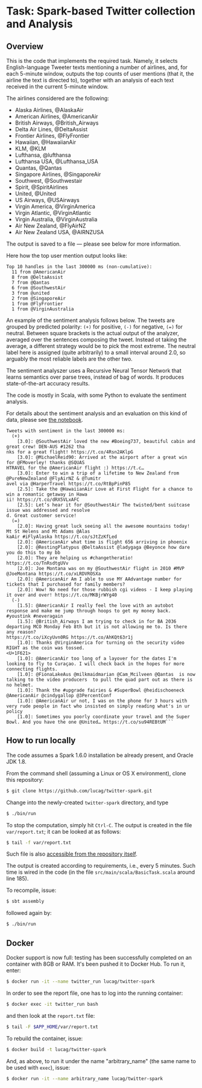 # Task: Spark-based Twitter collection and Analysis

## Overview

This is the code that implements the required task. Namely, it selects English-language Tweeter texts mentioning a number of airlines, and, for each 5-minute window, outputs the top counts of user mentions (that it, the airline the text is directed to), together with an analysis of each text received in the current 5-minute window.

The airlines considered are the following:

* Alaska Airlines,  @AlaskaAir
* American Airlines, @AmericanAir
* British Airways, @British_Airways
* Delta Air Lines, @DeltaAssist
* Frontier Airlines, @FlyFrontier
* Hawaiian, @HawaiianAir
* KLM, @KLM
* Lufthansa, @lufthansa
* Lufthansa USA, @Lufthansa_USA
* Quantas, @Qantas
* Singapore Airlines, @SingaporeAir
* Southwest, @Southwestair
* Spirit, @SpiritAirlines
* United, @United
* US Airways, @USAirways
* Virgin America, @VirginAmerica
* Virgin Atlantic, @VirginAtlantic
* Virgin Australia, @VirginAustralia
* Air New Zealand, @FlyAirNZ
* Air New Zealand USA, @AIRNZUSA

The output is saved to a file — please see below for more information.

Here how the top user mention output looks like: 

```
Top 10 handles in the last 300000 ms (non-cumulative):
  11 from @AmericanAir
  8 from @DeltaAssist
  7 from @Qantas
  6 from @SouthwestAir
  3 from @united
  2 from @SingaporeAir
  1 from @FlyFrontier
  1 from @VirginAustralia
```

An example of the sentiment analysis follows below. The tweets are grouped by predicted polarity: `(+)` for positive, `(-)` for negative, `(=)` for neutral. Between square brackets is the actual output of the analyzer, averaged over the sentences composing the tweet. Instead ot taking the average, a different strategy would be to pick the most extreme. The neutral label here is assigned (quite arbitrarily) to a small interval around 2.0, so arguably the most reliable labels are the other two.

The sentiment analyszer uses a Recursive Neural Tensor Network that learns semantics over parse trees, instead of bag of words. It produces state-of-the-art accuracy results.

The code is mostly in Scala, with some Python to evaluate the sentiment analysis.  

For details about the sentiment analysis and an evaluation on this kind of data, please see [the notebook](https://github.com/lucag/twitter-spark/tree/master/notebooks/).

```
Tweets with sentiment in the last 300000 ms:
  (+)
    [3.0]: @SouthwestAir loved the new #Boeing737, beautiful cabin and great crew! DEN-AUS #1262 tha
nks for a great flight! https://t.co/4Rsn2AKlpG
    [3.0]: @MichaelReid90: Arrived at the airport after a great win for @FMoverley! thanks @SQUAS
HTRAVEL for the @AmericanAir flight :) https://t.c…
    [3.0]: Enter to win a trip of a lifetime to New Zealand from @PureNewZealand @FlyAirNZ & @Tumitr
avel via @HarperTravel https://t.co/RtBpPinP85
    [2.5]: Take the @HawaiianAir Love at First Flight for a chance to win a romantic getaway in Hawa
ii! https://t.co/dRX5VLxAFC
    [2.5]: Let’s hear it for @SouthwestAir The twisted/bent suitcase issue was addressed and resolve
d. Great customer service!
  (=)
    [2.0]: Having great luck seeing all the awesome mountains today! Mt St Helens and Mt Adams @Alas
kaAir #iFlyAlaska https://t.co/sJtZzKfLed
    [2.0]: @AmericanAir what time is flight 656 arriving in phoenix
    [2.0]: @RestingPlatypus @DeltaAssist @ladygaga @Beyonce how dare you do this to my bb
    [2.0]: They are helping us #changetheratio! https://t.co/TnRsdtgUVv
    [2.0]: Joe Montana was on my @SouthwestAir flight in 2010 #MVP @JoeMontana https://t.co/xLRDVROSXa
    [2.0]: @AmericanAir Am I able to use MY AAdvantage number for tickets that I purchased for family members?
    [2.0]: Wow! No need for those rubbish cgi videos - I keep playing it over and over! https://t.co/MKBjrWYg40
  (-)
    [1.5]: @AmericanAir I really feel the love with an autobot response and make me jump through hoops to get my money back. #youstink #neveragain
    [1.5]: @British_Airways I am trying to check in for BA 2036 departing MCO Monday Feb 8th but it is not allowing me to. Is there any reason?
https://t.co/iXcyUvn0RG https://t.co/AhKQt63r1j
    [1.0]: Thanks @VirginAmerica for turning on the security video RIGHT as the coin was tossed.
<U+1F621>
    [1.0]: @AmericanAir too long of a layover for the dates I'm looking to fly to Curaçao. I will check back in the hopes for more connecting flights.
    [1.0]: @FionaLakeAus @milkmaidmarian @Cam_Mcilveen @Qantas  is now talking to the video producers  to pull the quad part out as there is no helmet.
    [1.0]: Thank the #upgrade fairies & #SuperBowl @heidischoeneck @AmericanAir @cindygallop @3PercentConf
    [1.0]: @AmericanAir ur not, I was on the phone for 3 hours with very rude people in fact who insisted on simply reading what's in ur policy
    [1.0]: Sometimes you poorly coordinate your travel and the Super Bowl. And you have the one @United… https://t.co/su94REBtUM```
```


## How to run locally

The code assumes a Spark 1.6.0 installation be already present, and Oracle JDK 1.8.

From the command shell (assuming a Linux or OS X environment), clone this repository:

```bash
$ git clone https://github.com/lucag/twitter-spark.git
```

Change into the newly-created `twitter-spark` directory, and type 

```bash
$ ./bin/run
```

To stop the computation, simply hit `Ctrl-C`. The output is created in the file `var/report.txt`; it 
can be looked at as follows:

```bash
$ tail -f var/report.txt
```

Such file is also [accessible from the repository itself](https://raw.githubusercontent.com/lucag/twitter-spark/master/var/report.txt).
 
The output is created according to requirements, i.e., every 5 minutes. Such time is wired in the code (in the file `src/main/scala/BasicTask.scala` around  line 185).

To recompile, issue:

```bash
$ sbt assembly
```

followed again by:

```bash
$ ./bin/run
```

## Docker

Docker support is now full: testing has been successfully completed on an container with 8GB or RAM. It's been pushed it to Docker Hub. To run it, enter: 

```bash
$ docker run -it --name twitter_run lucag/twitter-spark
```

In order to see the report file, one has to log into the running container:

```bash
$ docker exec -it twitter_run bash
```

and then look at the `report.txt` file:

```bash
$ tail -F $APP_HOME/var/report.txt
```

To rebuild the container, issue:  
 
```bash
$ docker build -t lucag/twitter-spark
```

And, as above, to run it under the name "arbitrary_name" (the same name to be used with `exec`), issue:

```bash
$ docker run -it --name arbitrary_name lucag/twitter-spark
```




